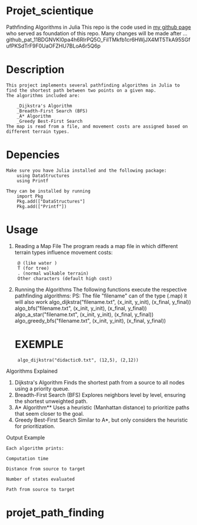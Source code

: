 # Projet_scientique

 Pathfinding Algorithms in Julia
 This repo is the code used in [my github page ](https://github.com/KarMaths) who served as foundation of this repo.
 Many changes will be made after ... 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

# Description
    This project implements several pathfinding algorithms in Julia to find the shortest path between two points on a given map. 
    The algorithms included are:

        _Dijkstra's Algorithm
        _Breadth-First Search (BFS)
        _A* Algorithm
        _Greedy Best-First Search
    The map is read from a file, and movement costs are assigned based on different terrain types.

# Depencies 
    Make sure you have Julia installed and the following package:
        using DataStructures
        using Printf
        
    They can be installed by running 
        import Pkg
        Pkg.add(["DataStructures"]
        Pkg.add(["Printf"])
        
# Usage

1. Reading a Map File
    The program reads a map file in which different terrain types influence movement costs:

        @ (like water )
        T (for tree)
        . (normal walkable terrain)
        Other characters (default high cost)
2. Running the Algorithms
    The following functions execute the respective pathfinding algorithms:
    PS: The file "filename" can of the type (.map) it will also work
        algo_dijkstra("filename.txt", (x_init, y_init), (x_final, y_final))
        algo_bfs("filename.txt", (x_init, y_init), (x_final, y_final))
        algo_a_star("filename.txt", (x_init, y_init), (x_final, y_final))
        algo_greedy_bfs("filename.txt", (x_init, y_init), (x_final, y_final))
    # EXEMPLE 
        algo_dijkstra("didactic0.txt", (12,5), (2,12))

Algorithms Explained

1. Dijkstra's Algorithm
        Finds the shortest path from a source to all nodes using a priority queue.
2. Breadth-First Search (BFS)
        Explores neighbors level by level, ensuring the shortest unweighted path.
3. A* Algorithm**
        Uses a heuristic (Manhattan distance) to prioritize paths that seem closer to the goal.
4. Greedy Best-First Search
        Similar to A*, but only considers the heuristic for prioritization.
        
Output Example

    Each algorithm prints:

    Computation time

    Distance from source to target

    Number of states evaluated

    Path from source to target
# projet_path_finding
